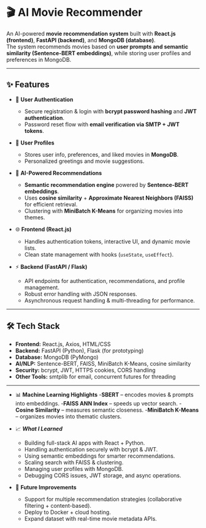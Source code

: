 # 🎬 AI Movie Recommender  

An AI-powered **movie recommendation system** built with **React.js (frontend)**, **FastAPI (backend)**, and **MongoDB (database)**.  
The system recommends movies based on **user prompts and semantic similarity (Sentence-BERT embeddings)**, while storing user profiles and preferences in MongoDB.  

---

## ✨ Features  

- 🔑 **User Authentication**  
  - Secure registration & login with **bcrypt password hashing** and **JWT authentication**.  
  - Password reset flow with **email verification via SMTP + JWT tokens**.  

- 👤 **User Profiles**  
  - Stores user info, preferences, and liked movies in **MongoDB**.  
  - Personalized greetings and movie suggestions.  

- 🎥 **AI-Powered Recommendations**  
  - **Semantic recommendation engine** powered by **Sentence-BERT embeddings**.  
  - Uses **cosine similarity** + **Approximate Nearest Neighbors (FAISS)** for efficient retrieval.  
  - Clustering with **MiniBatch K-Means** for organizing movies into themes.  

- 🌐 **Frontend (React.js)**  
  - Handles authentication tokens, interactive UI, and dynamic movie lists.  
  - Clean state management with hooks (`useState`, `useEffect`).  

- ⚡ **Backend (FastAPI / Flask)**  
  - API endpoints for authentication, recommendations, and profile management.  
  - Robust error handling with JSON responses.  
  - Asynchronous request handling & multi-threading for performance.  

---

## 🛠️ Tech Stack  

- **Frontend:** React.js, Axios, HTML/CSS  
- **Backend:** FastAPI (Python), Flask (for prototyping)  
- **Database:** MongoDB (PyMongo)  
- **AI/NLP:** Sentence-BERT, FAISS, MiniBatch K-Means, cosine similarity  
- **Security:** bcrypt, JWT, HTTPS cookies, CORS handling  
- **Other Tools:** smtplib for email, concurrent futures for threading  

---

- 📊 **Machine Learning Highlights**
    -**SBERT** – encodes movies & prompts into embeddings.
    -**FAISS ANN Index** – speeds up vector search.
    -**Cosine Similarity** – measures semantic closeness.
    -**MiniBatch K-Means** – organizes movies into thematic clusters.

- 📈 ***What I Learned***
    - Building full-stack AI apps with React + Python.
    - Handling authentication securely with bcrypt & JWT.
    - Using semantic embeddings for smarter recommendations.
    - Scaling search with FAISS & clustering.
    - Managing user profiles with MongoDB.
    - Debugging CORS issues, JWT storage, and async operations.

- 🚀 **Future Improvements**
    - Support for multiple recommendation strategies (collaborative     filtering + content-based).
    - Deploy to Docker + cloud hosting.
    - Expand dataset with real-time movie metadata APIs.